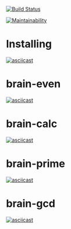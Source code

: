 [![Build Status](https://travis-ci.org/KevinKarlBob/python-project-lvl1.svg?branch=master)](https://travis-ci.org/KevinKarlBob/python-project-lvl1)

[![Maintainability](https://api.codeclimate.com/v1/badges/e11f25ffc734d68621c7/maintainability)](https://codeclimate.com/github/KevinKarlBob/python-project-lvl1/maintainability)
# Installing
[![asciicast](https://asciinema.org/a/hZYR5dadmmM7hppmgWcIEn4jW.svg)](https://asciinema.org/a/hZYR5dadmmM7hppmgWcIEn4jW)
# brain-even
[![asciicast](https://asciinema.org/a/etC7BMOdFdJ3Kq5sdpkTsYvSf.svg)](https://asciinema.org/a/etC7BMOdFdJ3Kq5sdpkTsYvSf)
# brain-calc
[![asciicast](https://asciinema.org/a/X5Nj8ogGM3BzvfduE1T6Fotoh.svg)](https://asciinema.org/a/X5Nj8ogGM3BzvfduE1T6Fotoh)
# brain-prime
[![asciicast](https://asciinema.org/a/HsQnWzdwAMMinmeb0ta26XN73.svg)](https://asciinema.org/a/HsQnWzdwAMMinmeb0ta26XN73)
# brain-gcd
[![asciicast](https://asciinema.org/a/nLXYuYkM8TuzFxTcKkXYxLwxI.svg)](https://asciinema.org/a/nLXYuYkM8TuzFxTcKkXYxLwxI)